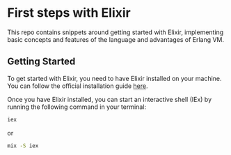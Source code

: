 # First steps with Elixir

This repo contains snippets around getting started with Elixir, implementing basic concepts and features of the language and advantages of Erlang VM.

## Getting Started

To get started with Elixir, you need to have Elixir installed on your machine. You can follow the official installation guide [here](https://elixir-lang.org/install.html).

Once you have Elixir installed, you can start an interactive shell (IEx) by running the following command in your terminal:

```bash
iex
```

or

```bash
mix -S iex
```